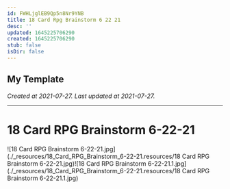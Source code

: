 ```yaml
---
id: FWHLjglEB9Qp5n8Nr9YNB
title: 18 Card Rpg Brainstorm 6 22 21
desc: ''
updated: 1645225706290
created: 1645225706290
stub: false
isDir: false
---
```

My Template
---

_Created at 2021-07-27._
_Last updated at 2021-07-27._




---

# 18 Card RPG Brainstorm 6-22-21


![18 Card RPG Brainstorm 6-22-21.jpg](./_resources/18_Card_RPG_Brainstorm_6-22-21.resources/18 Card RPG Brainstorm 6-22-21.jpg)![18 Card RPG Brainstorm 6-22-21.1.jpg](./_resources/18_Card_RPG_Brainstorm_6-22-21.resources/18 Card RPG Brainstorm 6-22-21.1.jpg)

